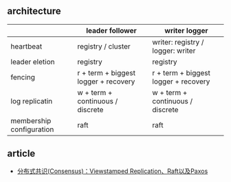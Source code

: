 ## architecture

|                          | leader follower                      | writer logger                        |
|--------------------------|--------------------------------------|--------------------------------------|
| heartbeat                | registry / cluster                   | writer: registry / logger: writer    |
| leader eletion           | registry                             | registry                             |
| fencing                  | r + term + biggest logger + recovery | r + term + biggest logger + recovery |
| log replicatin           | w + term + continuous / discrete     | w + term + continuous / discrete     |
| membership configuration | raft                                 | raft                                 |

## article

- [分布式共识(Consensus)：Viewstamped Replication、Raft以及Paxos](http://blog.kongfy.com/2016/05/%e5%88%86%e5%b8%83%e5%bc%8f%e5%85%b1%e8%af%86consensus%ef%bc%9aviewstamped%e3%80%81raft%e5%8f%8apaxos/)
